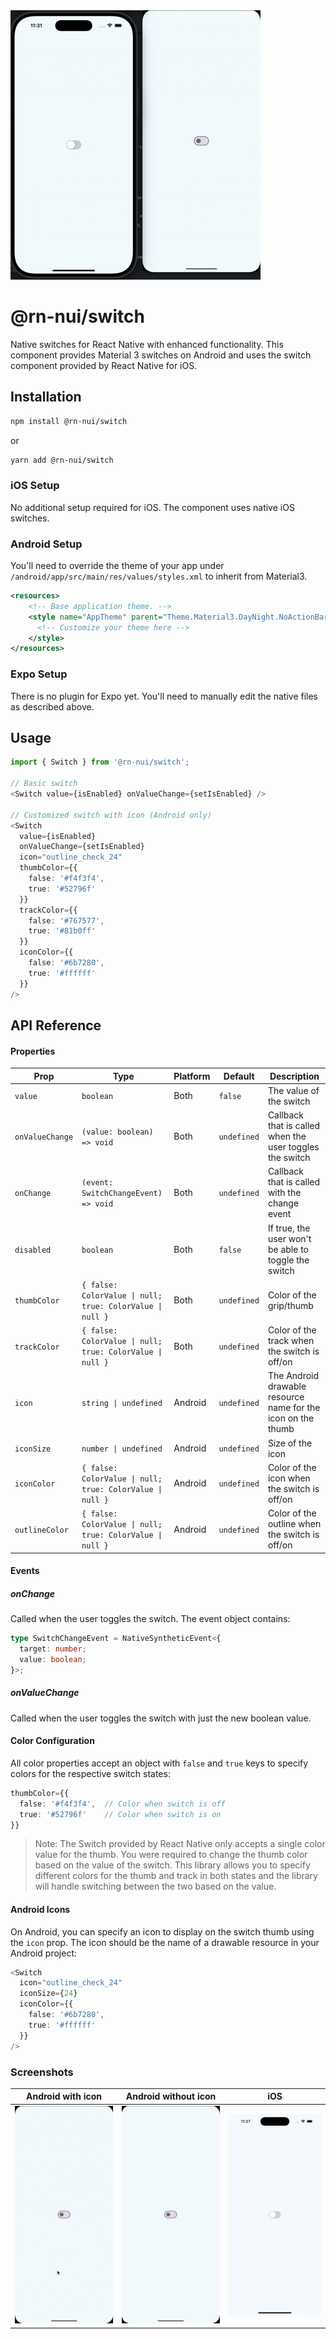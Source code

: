 <img alt="cover" src="./screenshots/cover.gif" />

# @rn-nui/switch

Native switches for React Native with enhanced functionality. This component provides Material 3 switches on Android and uses the switch component provided by React Native for iOS.

## Installation

```bash
npm install @rn-nui/switch
```

or

```bash
yarn add @rn-nui/switch
```

### iOS Setup

No additional setup required for iOS. The component uses native iOS switches.

### Android Setup

You'll need to override the theme of your app under `/android/app/src/main/res/values/styles.xml` to inherit from Material3.

```xml
<resources>
    <!-- Base application theme. -->
    <style name="AppTheme" parent="Theme.Material3.DayNight.NoActionBar">
      <!-- Customize your theme here -->
    </style>
</resources>
```

### Expo Setup

There is no plugin for Expo yet. You'll need to manually edit the native files as described above.

## Usage

```typescript
import { Switch } from '@rn-nui/switch';

// Basic switch
<Switch value={isEnabled} onValueChange={setIsEnabled} />

// Customized switch with icon (Android only)
<Switch
  value={isEnabled}
  onValueChange={setIsEnabled}
  icon="outline_check_24"
  thumbColor={{
    false: '#f4f3f4',
    true: '#52796f'
  }}
  trackColor={{
    false: '#767577',
    true: '#81b0ff'
  }}
  iconColor={{
    false: '#6b7280',
    true: '#ffffff'
  }}
/>
```

## API Reference

#### Properties

| Prop            | Type                                                      | Platform | Default     | Description                                                  |
| --------------- | --------------------------------------------------------- | -------- | ----------- | ------------------------------------------------------------ |
| `value`         | `boolean`                                                 | Both     | `false`     | The value of the switch                                      |
| `onValueChange` | `(value: boolean) => void`                                | Both     | `undefined` | Callback that is called when the user toggles the switch     |
| `onChange`      | `(event: SwitchChangeEvent) => void`                      | Both     | `undefined` | Callback that is called with the change event                |
| `disabled`      | `boolean`                                                 | Both     | `false`     | If true, the user won't be able to toggle the switch         |
| `thumbColor`    | `{ false: ColorValue \| null; true: ColorValue \| null }` | Both     | `undefined` | Color of the grip/thumb                                      |
| `trackColor`    | `{ false: ColorValue \| null; true: ColorValue \| null }` | Both     | `undefined` | Color of the track when the switch is off/on                 |
| `icon`          | `string \| undefined`                                     | Android  | `undefined` | The Android drawable resource name for the icon on the thumb |
| `iconSize`      | `number \| undefined`                                     | Android  | `undefined` | Size of the icon                                             |
| `iconColor`     | `{ false: ColorValue \| null; true: ColorValue \| null }` | Android  | `undefined` | Color of the icon when the switch is off/on                  |
| `outlineColor`  | `{ false: ColorValue \| null; true: ColorValue \| null }` | Android  | `undefined` | Color of the outline when the switch is off/on               |

#### Events

##### onChange

Called when the user toggles the switch. The event object contains:

```typescript
type SwitchChangeEvent = NativeSyntheticEvent<{
  target: number;
  value: boolean;
}>;
```

##### onValueChange

Called when the user toggles the switch with just the new boolean value.

#### Color Configuration

All color properties accept an object with `false` and `true` keys to specify colors for the respective switch states:

```typescript
thumbColor={{
  false: '#f4f3f4',  // Color when switch is off
  true: '#52796f'    // Color when switch is on
}}
```

> Note: The Switch provided by React Native only accepts a single color value for the thumb. You were required to change the thumb color based on the value of the switch. This library allows you to specify different colors for the thumb and track in both states and the library will handle switching between the two based on the value.

#### Android Icons

On Android, you can specify an icon to display on the switch thumb using the `icon` prop. The icon should be the name of a drawable resource in your Android project:

```typescript
<Switch
  icon="outline_check_24"
  iconSize={24}
  iconColor={{
    false: '#6b7280',
    true: '#ffffff'
  }}
/>
```

### Screenshots

| Android with icon                                       | Android without icon                               | iOS                                            |
| ------------------------------------------------------- | -------------------------------------------------- | ---------------------------------------------- |
| <img src="./screenshots/android-icon.gif" width="200"/> | <img src="./screenshots/android.gif" width="200"/> | <img src="./screenshots/ios.gif" width="200"/> |
